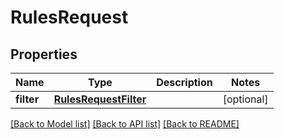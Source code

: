 # RulesRequest

## Properties
Name | Type | Description | Notes
------------ | ------------- | ------------- | -------------
**filter** | [**RulesRequestFilter**](RulesRequestFilter.md) |  | [optional] 

[[Back to Model list]](../README.md#documentation-for-models) [[Back to API list]](../README.md#documentation-for-api-endpoints) [[Back to README]](../README.md)

